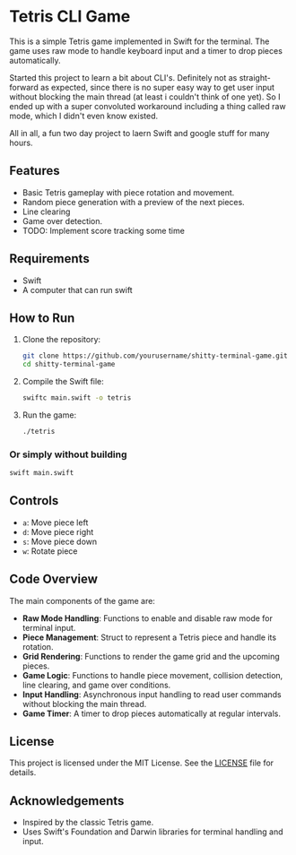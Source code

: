 # Tetris CLI Game

This is a simple Tetris game implemented in Swift for the terminal. The game uses raw mode to handle keyboard input and a timer to drop pieces automatically.

Started this project to learn a bit about CLI's. Definitely not as straight-forward as expected, since there is no super easy way to get user input without blocking the main thread (at least i couldn't think of one yet). So I ended up with a super convoluted workaround including a thing called raw mode, which I didn't even know existed.

All in all, a fun two day project to laern Swift and google stuff for many hours.

## Features

- Basic Tetris gameplay with piece rotation and movement.
- Random piece generation with a preview of the next pieces.
- Line clearing
- Game over detection.
- TODO: Implement score tracking some time

## Requirements

- Swift
- A computer that can run swift

## How to Run

1. Clone the repository:

   ```sh
   git clone https://github.com/yourusername/shitty-terminal-game.git
   cd shitty-terminal-game
   ```

2. Compile the Swift file:

   ```sh
   swiftc main.swift -o tetris
   ```

3. Run the game:
   ```sh
   ./tetris
   ```

### Or simply without building

```sh
swift main.swift
```

## Controls

- `a`: Move piece left
- `d`: Move piece right
- `s`: Move piece down
- `w`: Rotate piece

## Code Overview

The main components of the game are:

- **Raw Mode Handling**: Functions to enable and disable raw mode for terminal input.
- **Piece Management**: Struct to represent a Tetris piece and handle its rotation.
- **Grid Rendering**: Functions to render the game grid and the upcoming pieces.
- **Game Logic**: Functions to handle piece movement, collision detection, line clearing, and game over conditions.
- **Input Handling**: Asynchronous input handling to read user commands without blocking the main thread.
- **Game Timer**: A timer to drop pieces automatically at regular intervals.

## License

This project is licensed under the MIT License. See the [LICENSE](LICENSE) file for details.

## Acknowledgements

- Inspired by the classic Tetris game.
- Uses Swift's Foundation and Darwin libraries for terminal handling and input.
